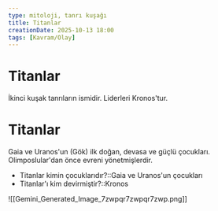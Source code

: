 ```yaml
---
type: mitoloji, tanrı kuşağı
title: Titanlar
creationDate: 2025-10-13 18:00
tags: [Kavram/Olay]
---
```


# Titanlar

İkinci kuşak tanrıların ismidir. Liderleri Kronos'tur.

# Titanlar

Gaia ve Uranos'un (Gök) ilk doğan, devasa ve güçlü çocukları. Olimposlular'dan önce evreni yönetmişlerdir. 

*   Titanlar kimin çocuklarıdır?::Gaia ve Uranos'un çocukları
*   Titanlar'ı kim devirmiştir?::Kronos

![[Gemini_Generated_Image_7zwpqr7zwpqr7zwp.png]]
